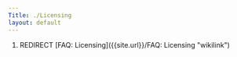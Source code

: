 ```yaml
---
Title: ./Licensing
layout: default
---
```


1.  REDIRECT [FAQ: Licensing]({{site.url}}/FAQ: Licensing "wikilink")
